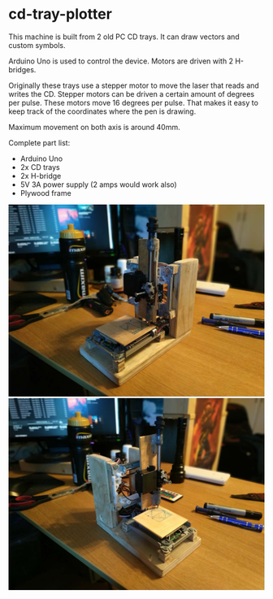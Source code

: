 # cd-tray-plotter

This machine is built from 2 old PC CD trays. It can draw vectors and custom symbols.

Arduino Uno is used to control the device.
Motors are driven with 2 H-bridges.

Originally these trays use a stepper motor to move the laser that reads and writes the CD.
Stepper motors can be driven a certain amount of degrees per pulse. These motors move 16 degrees per pulse.
That makes it easy to keep track of the coordinates where the pen is drawing.

Maximum movement on both axis is around 40mm.

Complete part list:
* Arduino Uno
* 2x CD trays
* 2x H-bridge
* 5V 3A power supply (2 amps would work also)
* Plywood frame

![](https://raw.githubusercontent.com/K9260/cd-tray-plotter/master/images/IMG_20190822_183742.jpg)
![](https://raw.githubusercontent.com/K9260/cd-tray-plotter/master/images/IMG_20190822_183753.jpg)
